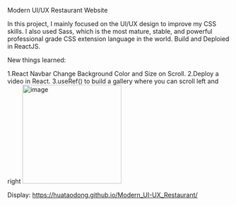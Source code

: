 Modern UI/UX Restaurant Website

In this project, I mainly focused on the UI/UX design to improve my CSS skills. I also used Sass, which is the most mature, stable, and powerful professional grade CSS extension language in the world. Build and Deploied in ReactJS.

New things learned:

1.React Navbar Change Background Color and Size on Scroll.
2.Deploy a video in React.
3.useRef() to build a gallery where you can scroll left and right
<img width="224" alt="image" src="https://user-images.githubusercontent.com/75303443/173633036-c960624e-d381-46cd-a27d-be9baa435991.png">


Display:
 https://huataodong.github.io/Modern_UI-UX_Restaurant/
